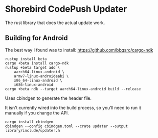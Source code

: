 # Shorebird CodePush Updater

The rust library that does the actual update work.

## Building for Android

The best way I found was to install:
https://github.com/bbqsrc/cargo-ndk

```
rustup install beta
cargo +beta install cargo-ndk
rustup +beta target add \
    aarch64-linux-android \
    armv7-linux-androideabi \
    x86_64-linux-android \
    i686-linux-android
cargo +beta ndk --target aarch64-linux-android build --release
```


Uses cbindgen to generate the header file.

It isn't currently wired into the build process, so you'll need to run it manually if you change the API.

```
cargo install cbindgen
cbindgen --config cbindgen.toml --crate updater --output library/include/updater.h
```
